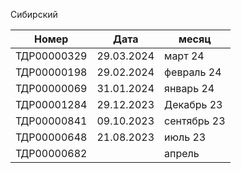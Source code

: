  
Сибирский

| Номер       | Дата       | месяц       |
| ----------- | ---------- | ----------- |
| ТДР00000329 | 29.03.2024 | март 24     |
| ТДР00000198 | 29.02.2024 | февраль 24  |
| ТДР00000069 | 31.01.2024 | январь 24   |
| ТДР00001284 | 29.12.2023 | Декабрь 23  |
| ТДР00000841 | 09.10.2023 | сентябрь 23 |
| ТДР00000648 | 21.08.2023 | июль 23     |
| ТДР00000682 |            | апрель      |
